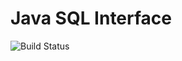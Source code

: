 Java SQL Interface
==================

![Build Status](https://travis-ci.org/matthewfranglen/java-sql-interface.svg)
